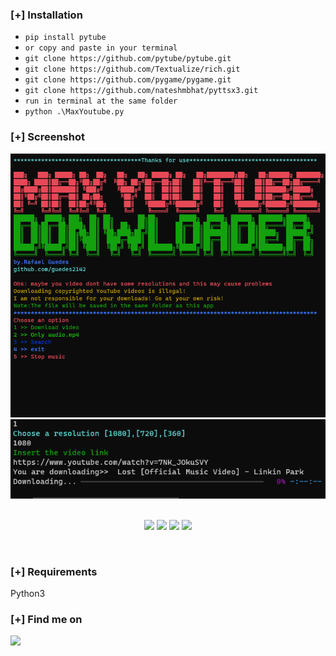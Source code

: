 
### [+] Installation
 - `pip install pytube`
 - `or copy and paste in your terminal`
 - `git clone https://github.com/pytube/pytube.git`
 - `git clone https://github.com/Textualize/rich.git`
 - `git clone https://github.com/pygame/pygame.git`
 - `git clone https://github.com/nateshmbhat/pyttsx3.git`
 - `run in terminal at the same folder`
 - `python .\MaxYoutube.py`


### [+] Screenshot
![screenshot](https://github.com/guedes2142/Max-Youtube-downloader/blob/main/ytdl.png)
![screenshot](https://github.com/guedes2142/Max-Youtube-downloader/blob/main/2.png)


<p align="center">
<br>
    <img src="https://img.shields.io/badge/Author-Rafael Guedes-magenta?style=flat-square">
    <img src="https://img.shields.io/badge/Open%20Source-Yes-orange?style=flat-square">
    <img src="https://img.shields.io/badge/Made%20In-Brazil-green?style=flat-square">
    <img src="https://img.shields.io/badge/Written%20In-Python-blue?style=flat-square">
</p>

<p align="center">
<br>
</p>





### [+] Requirements
Python3

### [+] Find me on 
<a href="mailto:rafaguedes.dev@gmail.com" target="_blank"><img src="https://img.shields.io/badge/Email-rafaguedes.dev@gmail.com-blue?style=for-the-badge&logo=gmail"></a>


